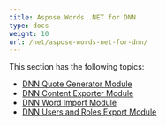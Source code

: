 ```yaml
---
title: Aspose.Words .NET for DNN
type: docs
weight: 10
url: /net/aspose-words-net-for-dnn/
---
```


This section has the following topics:

- [DNN Quote Generator Module](/words/net/dnn-quote-generator-module-html/)
- [DNN Content Exporter Module](/words/net/dnn-content-exporter-module-html/)
- [DNN Word Import Module](/words/net/dnn-word-import-module-html/)
- [DNN Users and Roles Export Module](/words/net/dnn-users-and-roles-export-module-html/)
